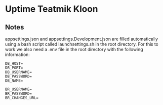 # Uptime Teatmik Kloon

## Notes

appsettings.json and appsettings.Development.json are filled automatically using a bash script called launchsettings.sh in the root directory. For this to work we also need a .env file in the root directory with the following information:

```
DB_HOST=
DB_PORT=
DB_USERNAME=
DB_PASSWORD=
DB_NAME=

BR_USERNAME=
BR_PASSWORD=
BR_CHANGES_URL=
```
